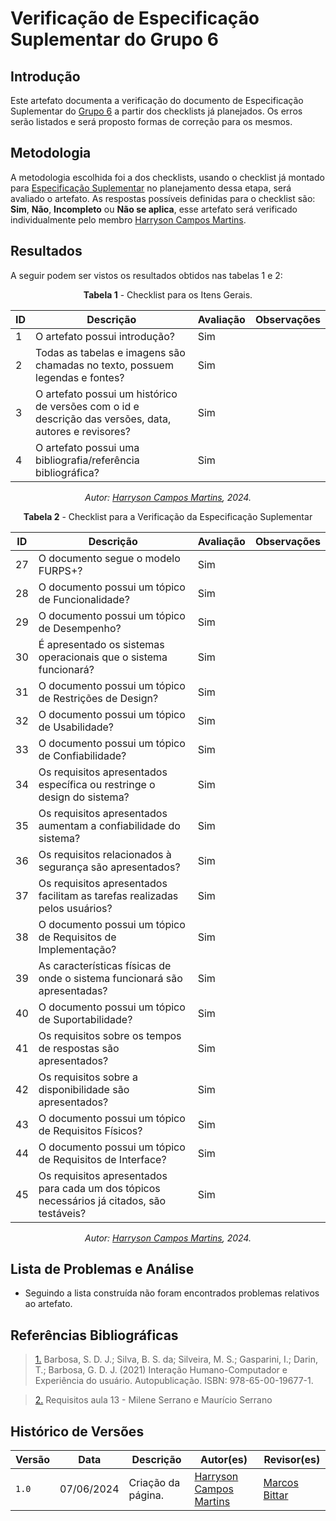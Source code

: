# Verificação de Especificação Suplementar do Grupo 6

## Introdução

Este artefato documenta a verificação do documento de Especificação Suplementar do [Grupo 6](https://requisitos-de-software.github.io/2024.1-Firefox/) a partir dos checklists já planejados. Os erros serão listados e será proposto formas de correção para os mesmos.


## Metodologia

A metodologia escolhida foi a dos checklists, usando o checklist já montado para [Especificação Suplementar](docs/Verificacao/entrega3/planejamento_entr_3.md) no planejamento dessa etapa, será avaliado o artefato. As respostas possíveis definidas para o checklist são:
**Sim**, **Não**, **Incompleto** ou **Não se aplica**, esse artefato será verificado individualmente pelo membro [Harryson Campos Martins](https://github.com/harry-cmartin).



## Resultados

A seguir podem ser vistos os resultados obtidos nas tabelas 1 e 2: 

<center>

**Tabela 1** - Checklist para os Itens Gerais.

| ID  | Descrição                                                                                              | Avaliação | Observações |
| --- | ------------------------------------------------------------------------------------------------------ | --------- | ----------- |
| 1   | O artefato possui introdução?                                                                          |   Sim        |             |
| 2   | Todas as tabelas e imagens são chamadas no texto, possuem legendas e fontes?                                      |  Sim         |             |
| 3   | O artefato possui um histórico de versões com o id e descrição das versões, data, autores e revisores? |   Sim        |             |
| 4   |     O artefato possui uma bibliografia/referência bibliográfica?                            |   Sim        |             |


_Autor: [Harryson Campos Martins](https://github.com/harry-cmartin), 2024._

</center>

<center>


**Tabela 2** - Checklist para a Verificação da Especificação Suplementar

| ID   | Descrição                                                                                         | Avaliação | Observações |
| ---- | ------------------------------------------------------------------------------------------------- | --------- | ----------- |
| 27    | O documento segue o modelo FURPS+?                                                                |      Sim     |             |
| 28   | O documento possui um tópico de Funcionalidade?                                                   |      Sim     |             |
| 29   | O documento possui um tópico de Desempenho?                                                       |    Sim       |             |
| 30 | É apresentado os sistemas operacionais que o sistema funcionará?                                  |      Sim     |             |
| 31   | O documento possui um tópico de Restrições de Design?                                             |  Sim         |             |
| 32   | O documento possui um tópico de Usabilidade?                                                      |     Sim      |             |
| 33   | O documento possui um tópico de Confiabilidade?                                                   |      Sim     |             |
| 34 | Os requisitos apresentados específica ou restringe o design do sistema?                           |    Sim       |             |
|35 | Os requisitos apresentados aumentam a confiabilidade do sistema?                                  |  Sim         |             |
| 36  | Os requisitos relacionados à segurança são apresentados?                                          | Sim          |             |
| 37  | Os requisitos apresentados facilitam as tarefas realizadas pelos usuários?                        |   Sim        |             |
| 38   | O documento possui um tópico de Requisitos de Implementação?                                      |    Sim       |             |
| 39 | As características físicas de onde o sistema funcionará são apresentadas?                         |    Sim       |             |
| 40   | O documento possui um tópico de Suportabilidade?                                                  |    Sim       |             |
| 41 | Os requisitos sobre os tempos de respostas são apresentados?                                      |  Sim         |             |
| 42 | Os requisitos sobre a disponibilidade são apresentados?                                           |  Sim         |             |
| 43   | O documento possui um tópico de Requisitos Físicos?                                               |        Sim   |             |
| 44   | O documento possui um tópico de Requisitos de Interface?                                          |  Sim         |             |
| 45  | Os requisitos apresentados para cada um dos tópicos necessários já citados, são testáveis?                                                         |   Sim        |             |

_Autor: [Harryson Campos Martins](https://github.com/harry-cmartin), 2024._

</center>



## Lista de Problemas e Análise 

- Seguindo a lista construída não foram encontrados problemas relativos ao artefato.


## Referências Bibliográficas

> <a id="FTF1Ref" href="#FTF1">1.</a>  Barbosa, S. D. J.; Silva, B. S. da; Silveira, M. S.; Gasparini, I.; Darin, T.; Barbosa, G. D. J. (2021)
Interação Humano-Computador e Experiência do usuário. Autopublicação. ISBN: 978-65-00-19677-1.

> <a id="FTF2Ref" href="#FTF2">2.</a> Requisitos aula 13 - Milene Serrano e Maurício Serrano


## Histórico de Versões

| Versão | Data       | Descrição                                   | Autor(es)                                        | Revisor(es)                                      |
| ------ | ---------- | ------------------------------------------- | ------------------------------------------------ | ------------------------------------------------ |
| `1.0`  | 07/06/2024 | Criação da página.                          | [Harryson Campos Martins](https://github.com/harry-cmartin) | [Marcos Bittar](https://github.com/Bittarx)|

